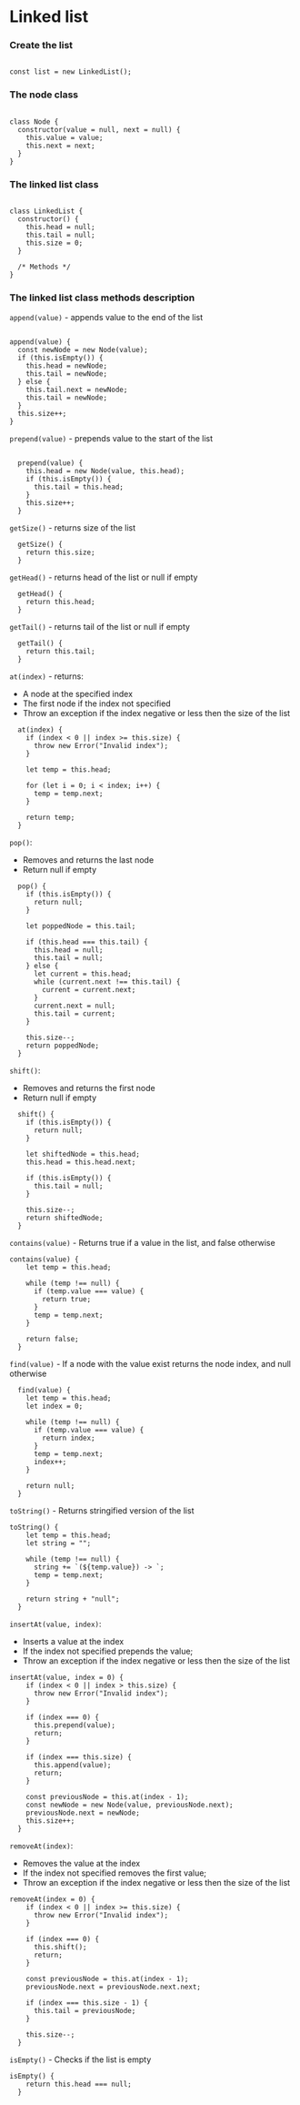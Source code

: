 # Linked list

### Create the list

```JS

const list = new LinkedList();

```

### The node class

```JS

class Node {
  constructor(value = null, next = null) {
    this.value = value;
    this.next = next;
  }
}

```

### The linked list class

```JS

class LinkedList {
  constructor() {
    this.head = null;
    this.tail = null;
    this.size = 0;
  }

  /* Methods */
}

```

### The linked list class methods description

`append(value)` - appends value to the end of the list

```JS

append(value) {
  const newNode = new Node(value);
  if (this.isEmpty()) {
    this.head = newNode;
    this.tail = newNode;
  } else {
    this.tail.next = newNode;
    this.tail = newNode;
  }
  this.size++;
}

```

`prepend(value)` - prepends value to the start of the list

```JS

  prepend(value) {
    this.head = new Node(value, this.head);
    if (this.isEmpty()) {
      this.tail = this.head;
    }
    this.size++;
  }

```

`getSize()` - returns size of the list

```JS
  getSize() {
    return this.size;
  }
```

`getHead()` - returns head of the list or null if empty

```JS
  getHead() {
    return this.head;
  }
```

`getTail()` - returns tail of the list or null if empty

```JS
  getTail() {
    return this.tail;
  }
```

`at(index)` - returns:

- A node at the specified index
- The first node if the index not specified
- Throw an exception if the index negative or less then the size of the list

```JS
  at(index) {
    if (index < 0 || index >= this.size) {
      throw new Error("Invalid index");
    }

    let temp = this.head;

    for (let i = 0; i < index; i++) {
      temp = temp.next;
    }

    return temp;
  }
```

`pop()`:

- Removes and returns the last node
- Return null if empty

```JS
  pop() {
    if (this.isEmpty()) {
      return null;
    }

    let poppedNode = this.tail;

    if (this.head === this.tail) {
      this.head = null;
      this.tail = null;
    } else {
      let current = this.head;
      while (current.next !== this.tail) {
        current = current.next;
      }
      current.next = null;
      this.tail = current;
    }

    this.size--;
    return poppedNode;
  }
```

`shift()`:

- Removes and returns the first node
- Return null if empty

```JS
  shift() {
    if (this.isEmpty()) {
      return null;
    }

    let shiftedNode = this.head;
    this.head = this.head.next;

    if (this.isEmpty()) {
      this.tail = null;
    }

    this.size--;
    return shiftedNode;
  }
```

`contains(value)` - Returns true if a value in the list, and false otherwise

```JS
contains(value) {
    let temp = this.head;

    while (temp !== null) {
      if (temp.value === value) {
        return true;
      }
      temp = temp.next;
    }

    return false;
  }
```

`find(value)` - If a node with the value exist returns the node index, and null otherwise

```JS
  find(value) {
    let temp = this.head;
    let index = 0;

    while (temp !== null) {
      if (temp.value === value) {
        return index;
      }
      temp = temp.next;
      index++;
    }

    return null;
  }
```

`toString()` - Returns stringified version of the list

```JS
toString() {
    let temp = this.head;
    let string = "";

    while (temp !== null) {
      string += `(${temp.value}) -> `;
      temp = temp.next;
    }

    return string + "null";
  }
```

`insertAt(value, index)`:

- Inserts a value at the index
- If the index not specified prepends the value;
- Throw an exception if the index negative or less then the size of the list

```JS
insertAt(value, index = 0) {
    if (index < 0 || index > this.size) {
      throw new Error("Invalid index");
    }

    if (index === 0) {
      this.prepend(value);
      return;
    }

    if (index === this.size) {
      this.append(value);
      return;
    }

    const previousNode = this.at(index - 1);
    const newNode = new Node(value, previousNode.next);
    previousNode.next = newNode;
    this.size++;
  }
```

`removeAt(index)`:

- Removes the value at the index
- If the index not specified removes the first value;
- Throw an exception if the index negative or less then the size of the list

```JS
removeAt(index = 0) {
    if (index < 0 || index >= this.size) {
      throw new Error("Invalid index");
    }

    if (index === 0) {
      this.shift();
      return;
    }

    const previousNode = this.at(index - 1);
    previousNode.next = previousNode.next.next;

    if (index === this.size - 1) {
      this.tail = previousNode;
    }

    this.size--;
  }
```

`isEmpty()` - Checks if the list is empty

```JS
isEmpty() {
    return this.head === null;
  }
```